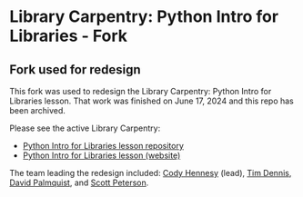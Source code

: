 # Library Carpentry: Python Intro for Libraries - Fork

## Fork used for redesign
This fork was used to redesign the Library Carpentry: Python Intro for Libraries lesson. That work was finished on June 17, 2024 and this repo has been archived. 

Please see the active Library Carpentry:
- [Python Intro for Libraries lesson repository](https://github.com/LibraryCarpentry/lc-python-intro)
- [Python Intro for Libraries lesson (website)](https://librarycarpentry.org/lc-python-intro)

The team leading the redesign included: [Cody Hennesy](https://github.com/chennesy) (lead), [Tim Dennis](https://github.com/jt14den), [David Palmquist](https://github.com/quist00), and [Scott Peterson](https://github.com/scottcpeterson).
